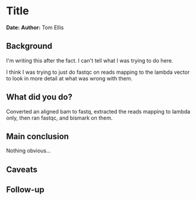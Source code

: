 # Title

**Date:** 
**Author:** Tom Ellis

## Background
I'm writing this after the fact. I can't tell what I was trying to do here.

I think I was trying to just do fastqc on reads mapping to the lambda vector to
look in more detail at what was wrong with them.

## What did you do?
Converted an aligned bam to fastq, extracted the reads mapping to lambda only, 
then ran fastqc, and bismark on them.

## Main conclusion
Nothing obvious...

## Caveats

## Follow-up
